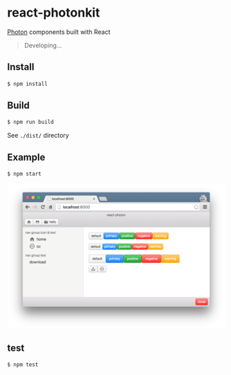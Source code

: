 # react-photonkit

[Photon][photon] components built with React

> Developing...


## Install

```sh
$ npm install
```


## Build

```sh
$ npm run build
```

See `./dist/` directory


## Example

```sh
$ npm start
```

![example][example]


## test

```sh
$ npm test
```






[photon]: http://photonkit.com/
[example]: assets/example.png
